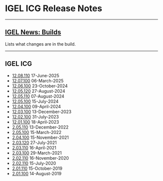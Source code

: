 
# IGEL ICG Release Notes

-----

## [IGEL News: Builds](IGEL-News-Builds.md)

Lists what changes are in the build.

-----

## IGEL ICG

- [12.08.110](Readme-12.08.110.txt) 17-June-2025
- [12.07.100](Readme-12.07.100.txt) 06-March-2025
- [12.06.100](Readme-12.06.100.txt) 23-October-2024
- [12.05.120](Readme-12.05.120.txt) 27-August-2024
- [12.05.110](Readme-12.05.110.txt) 07-August-2024
- [12.05.100](Readme-12.05.100.txt) 15-July-2024
- [12.04.100](Readme-12.04.100.txt) 09-April-2024
- [12.03.100](Readme-12.03.100.txt) 13-December-2023
- [12.02.100](Readme-12.02.100.txt) 31-July-2023
- [12.01.100](Readme-12.01.100.txt) 18-April-2023
- [2.05.110](Readme-2.05.110.txt) 13-December-2022
- [2.05.100](Readme-2.05.100.txt) 15-March-2022
- [2.04.100](Readme-2.04.100.txt) 15-November-2021
- [2.03.120](Readme-2.03.120.txt) 27-July-2021
- [2.03.110](Readme-2.03.110.txt) 16-April-2021
- [2.03.100](Readme-2.03.100.txt) 29-March-2021
- [2.02.110](Readme-2.02.110.txt) 16-November-2020
- [2.02.110](Readme-2.02.100.txt) 15-July-2020
- [2.01.110](Readme-2.01.110.txt) 15-October-2019
- [2.01.100](Readme-2.01.100.txt) 14-August-2019
